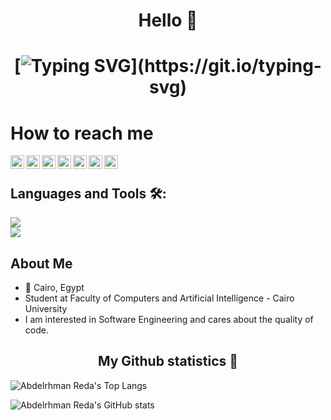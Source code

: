 <h1 align="center">Hello 👋</h1>

<h1 align="center">
  
[![Typing SVG](https://readme-typing-svg.herokuapp.com?font=Vujahday+Script&color=%0e223b&size=35&height=60&lines=Welcome+to+Abdelrhman's+Github+!)](https://git.io/typing-svg)
  
</h1>

# How to reach me
<a href="https://www.linkedin.com/in/abdelrhman-reda-092b14224/">
  <img align="left" alt="Abdelrhman Reda's Linkdein" width="22px" src="https://cdn.jsdelivr.net/npm/simple-icons@v3/icons/linkedin.svg" />
</a>
<a href="https://github.com/AbdelrhmanReda17">
  <img align="left" alt="Abdelrhman Reda's Github" width="22px" src="https://cdn.jsdelivr.net/npm/simple-icons@v3/icons/github.svg" />
</a>
<a href="https://t.me/AbdelrhmanRMuhammed">
  <img align="left" alt="Abdelrhman Reda's Telegram" width="22px" src="https://cdn.jsdelivr.net/npm/simple-icons@v3/icons/telegram.svg" />
</a>
<a href="https://www.instagram.com/abdelrhman.reda17/">
  <img align="left" alt="Abdelrhman Reda's Instagram" width="22px" src="https://cdn.jsdelivr.net/npm/simple-icons@v3/icons/instagram.svg" />
</a>
<a href="https://www.facebook.com/AbdelRhmanReda17/">
  <img align="left" alt="Abdelrhman Reda's Facebook" width="22px" src="https://cdn.jsdelivr.net/npm/simple-icons@v3/icons/facebook.svg" />
</a>
<a href="mailto:abdelrhmanrmuhammed@gmail.com">
  <img align="left" alt="Abdelrhman Reda's Gmail" width="22px" src="https://cdn.jsdelivr.net/npm/simple-icons@v3/icons/gmail.svg" />
</a>
<a href="https://codeforces.com/profile/AbdelrhmanR.Muhammed">
  <img align="left" alt="Abdelrhman Reda's CodeForces" width="22px" src="https://cdn.jsdelivr.net/npm/simple-icons@v3/icons/codeforces.svg" />
</a> <br/>

## Languages and Tools 🛠:
<p>
  <img src="https://img.icons8.com/color/48/000000/c-plus-plus-logo.png" style= "display:block"/>
  <img src="https://img.icons8.com/color/48/000000/python--v2.png"/>
 </p>
 
## About Me
* 🏫 Cairo, Egypt
* Student at Faculty of Computers and Artificial Intelligence - Cairo University
* I am interested in Software Engineering and cares about the quality of code.

<h2 align="center"> My Github statistics 🚀 </h2>


![Abdelrhman Reda's Top Langs](https://github-readme-stats.vercel.app/api/top-langs/?username=AbdelrhmanReda17&theme=tokyonight&layout=compact)

![Abdelrhman Reda's GitHub stats](https://github-readme-stats.vercel.app/api?username=AbdelrhmanReda17&show_icons=true&theme=tokyonight)

